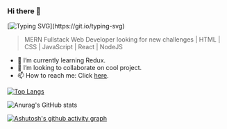 ### Hi there 👋 
[![Typing SVG](https://readme-typing-svg.herokuapp.com/?lines=I'm+Orhan;Junior+Fullstack+Web+Developer.)](https://git.io/typing-svg)

> MERN Fullstack Web Developer looking for new challenges | HTML | CSS | JavaScript | React | NodeJS

- 🌱 I’m currently learning Redux.
- 👯 I’m looking to collaborate on cool project.
- 📫 How to reach me: Click [here](https://www.linkedin.com/in/orhan-kadirov/).

[![Top Langs](https://github-readme-stats.vercel.app/api/top-langs/?username=OrhanKadirov&layout=compact)](https://github.com/anuraghazra/github-readme-stats)  



![Anurag's GitHub stats](https://github-readme-stats.vercel.app/api?username=OrhanKadirov&show_icons=true&theme=highcontrast)  

[![Ashutosh's github activity graph](https://activity-graph.herokuapp.com/graph?username=OrhanKadirov&bg_color=ffffff&color=19204d&line=24292e&point=24292e&area=true&hide_border=true)](https://github.com/OrhanKadirov/github-readme-activity-graph)


<!--
**OrhanKadirov/OrhanKadirov** is a ✨ _special_ ✨ repository because its `README.md` (this file) appears on your GitHub profile.

Here are some ideas to get you started:

- 🔭 I’m currently working on ...
- 🌱 I’m currently learning ...
- 👯 I’m looking to collaborate on ...
- 🤔 I’m looking for help with ...
- 💬 Ask me about ...
- 📫 How to reach me: ...
- 😄 Pronouns: ...
- ⚡ Fun fact: ...
-->
